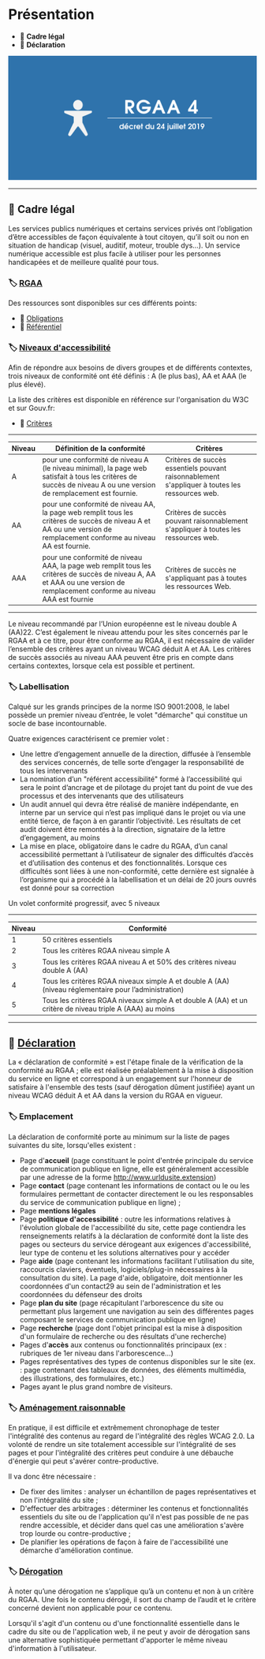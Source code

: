 # Présentation

*  🔖 **Cadre légal**
*  🔖 **Déclaration**

![image](https://raw.githubusercontent.com/seeren-training/RGAA/master/wiki/resources/rgaa-4.png)

___

## 📑 Cadre légal

Les services publics numériques et certains services privés ont l’obligation d’être accessibles de façon équivalente à tout citoyen, qu’il soit ou non en situation de handicap (visuel, auditif, moteur, trouble dys…). Un service numérique accessible est plus facile à utiliser pour les personnes handicapées et de meilleure qualité pour tous.

### 🏷️ **[RGAA](https://www.numerique.gouv.fr/publications/rgaa-accessibilite/)**

Des ressources sont disponibles sur ces différents points:

* 🔗 [Obligations](https://www.numerique.gouv.fr/publications/rgaa-accessibilite/obligations/#contenu)
* 🔗 [Référentiel](https://www.numerique.gouv.fr/uploads/RGAA-v4.0.pdf)

### 🏷️ **[Niveaux d'accessibilité](http://references.modernisation.gouv.fr/421-niveaux-de-conformite-aux-normes-daccessibilite-0)**

Afin de répondre aux besoins de divers groupes et de différents contextes, trois niveaux de conformité ont été définis : A (le plus bas), AA et AAA (le plus élevé).

La liste des critères est disponible en référence sur l'organisation du W3C et sur Gouv.fr:
* 🔗 [Critères](https://references.modernisation.gouv.fr/rgaa-accessibilite/criteres.html)

___

|Niveau|Définition de la conformité|Critères|
|-|-|-|
|A|pour une conformité de niveau A (le niveau minimal), la page web satisfait à tous les critères de succès de niveau A ou une version de remplacement est fournie.|Critères de succès essentiels pouvant raisonnablement s'appliquer à toutes les ressources web.|
|AA|pour une conformité de niveau AA, la page web remplit tous les critères de succès de niveau A et AA ou une version de remplacement conforme au niveau AA est fournie.|Critères de succès pouvant raisonnablement s'appliquer à toutes les ressources web.|
|AAA|pour une conformité de niveau AAA, la page web remplit tous les critères de succès de niveau A, AA et AAA ou une version de remplacement conforme au niveau AAA est fournie|Critères de succès ne s'appliquant pas à toutes les ressources Web.|

___

Le niveau recommandé par l’Union européenne est le niveau double A (AA)22. C’est également le niveau attendu pour les sites concernés par le RGAA et à ce titre, pour être conforme au RGAA, il est nécessaire de valider l’ensemble des critères ayant un niveau WCAG déduit A et AA. Les critères de succès associés au niveau AAA peuvent être pris en compte dans certains contextes, lorsque cela est possible et pertinent.

### 🏷️ **Labellisation**

Calqué sur les grands principes de la norme ISO 9001:2008, le label possède un premier niveau d’entrée, le volet "démarche" qui constitue un socle de base incontournable.

Quatre exigences caractérisent ce premier volet :
* Une lettre d’engagement annuelle de la direction, diffusée à l’ensemble des services concernés, de telle sorte d’engager la responsabilité de tous les intervenants
* La nomination d’un "référent accessibilité" formé à l’accessibilité qui sera le point d’ancrage et de pilotage du projet tant du point de vue des processus et des intervenants que des utilisateurs
* Un audit annuel qui devra être réalisé de manière indépendante, en interne par un service qui n’est pas impliqué dans le projet ou via une entité tierce, de façon à en garantir l’objectivité. Les résultats de cet audit doivent être remontés à la direction, signataire de la lettre d’engagement, au moins
* La mise en place, obligatoire dans le cadre du RGAA, d’un canal accessibilité permettant à l’utilisateur de signaler des difficultés d’accès et d’utilisation des contenus et des fonctionnalités. Lorsque ces difficultés sont liées à une non-conformité, cette dernière est signalée à l’organisme qui a procédé à la labellisation et un délai de 20 jours ouvrés est donné pour sa correction

Un volet conformité progressif, avec 5 niveaux

___

|Niveau|Conformité|
|-|-|
|1|50 critères essentiels|
|2|Tous les critères RGAA niveau simple A|
|3|Tous les critères RGAA niveau A et 50% des critères niveau double A (AA)|
|4|Tous les critères RGAA niveaux simple A et double A (AA) (niveau réglementaire pour l’administration)|
|5|Tous les critères RGAA niveaux simple A et double A (AA) et un critère de niveau triple A (AAA) au moins|

___

## 📑 [Déclaration](https://references.modernisation.gouv.fr/rgaa-accessibilite/guide-accompagnement-RGAA.html#Declaration-de-conformite)

La « déclaration de conformité » est l'étape finale de la vérification de la conformité au RGAA ; elle est réalisée préalablement à la mise à disposition du service en ligne et correspond à un engagement sur l'honneur de satisfaire à l'ensemble des tests (sauf dérogation dûment justifiée) ayant un niveau WCAG déduit A et AA dans la version du RGAA en vigueur.

### 🏷️ **Emplacement**

La déclaration de conformité porte au minimum sur la liste de pages suivantes du site, lorsqu'elles existent :

* Page d'**accueil** (page constituant le point d'entrée principale du service de communication publique en ligne, elle est généralement accessible par une adresse de la forme http://www.urldusite.extension)
* Page **contact** (page contenant les informations de contact ou le ou les formulaires permettant de contacter directement le ou les responsables du service de communication publique en ligne) ;
* Page **mentions légales**
* Page **politique d'accessibilité** : outre les informations relatives à l'évolution globale de l'accessibilité du site, cette page contiendra les renseignements relatifs à la déclaration de conformité dont la liste des pages ou secteurs du service dérogeant aux exigences d'accessibilité, leur type de contenu et les solutions alternatives pour y accéder
* Page **aide** (page contenant les informations facilitant l'utilisation du site, raccourcis claviers, éventuels, logiciels/plug-in nécessaires à la consultation du site). La page d'aide, obligatoire, doit mentionner les coordonnées d'un contact29 au sein de l'administration et les coordonnées du défenseur des droits
* Page **plan du site** (page récapitulant l'arborescence du site ou permettant plus largement une navigation au sein des différentes pages composant le services de communication publique en ligne)
* Page **recherche** (page dont l'objet principal est la mise à disposition d'un formulaire de recherche ou des résultats d'une recherche)
* Pages d'**accès** aux contenus ou fonctionnalités principaux (ex : rubriques de 1er niveau dans l'arborescence…)
* Pages représentatives des types de contenus disponibles sur le site (ex. : page contenant des tableaux de données, des éléments multimédia, des illustrations, des formulaires, etc.) 
* Pages ayant le plus grand nombre de visiteurs.


### 🏷️ **[Aménagement raisonnable](https://references.modernisation.gouv.fr/rgaa-accessibilite/guide-accompagnement-RGAA.html#Obligation-d-amenagement-raisonnable)**

En pratique, il est difficile et extrêmement chronophage de tester l'intégralité des contenus au regard de l'intégralité des règles WCAG 2.0. La volonté de rendre un site totalement accessible sur l'intégralité de ses pages et pour l'intégralité des critères peut conduire à une débauche d'énergie qui peut s'avérer contre-productive.

Il va donc être nécessaire :

* De fixer des limites : analyser un échantillon de pages représentatives et non l'intégralité du site ;
* D'effectuer des arbitrages : déterminer les contenus et fonctionnalités essentiels du site ou de l'application qu'il n'est pas possible de ne pas rendre accessible, et décider dans quel cas une amélioration s'avère trop lourde ou contre-productive ;
* De planifier les opérations de façon à faire de l'accessibilité une démarche d'amélioration continue.

### 🏷️ **[Dérogation](https://references.modernisation.gouv.fr/rgaa-accessibilite/guide-accompagnement-RGAA.html#Liste-des-derogations-admises-et-principe-de-la-compensation)**

À noter qu’une dérogation ne s’applique qu’à un contenu et non à un critère du RGAA. Une fois le contenu dérogé, il sort du champ de l’audit et le critère concerné devient non applicable pour ce contenu.

Lorsqu'il s'agit d'un contenu ou d'une fonctionnalité essentielle dans le cadre du site ou de l'application web, il ne peut y avoir de dérogation sans une alternative sophistiquée permettant d'apporter le même niveau d'information à l'utilisateur.
